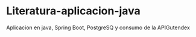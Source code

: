 # Literatura-aplicacion-java
Aplicacion en java, Spring Boot, PostgreSQ y consumo de la APIGutendex
